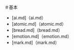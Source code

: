 ﻿＃基本

* [ai.md]（ai.md）
* [atomic.md]（atomic.md）
* [bread.md]（bread.md）
* [emotion.md]（emotion.md）
* [mark.md]（mark.md）
